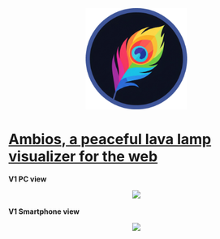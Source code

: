 <p align="center">
  <img src="https://github.com/visnudeva/holi/blob/06751fab1f481356461acee70c99a3bfb15f46fb/holi.png" width="200">
</p>

# [Ambios, a peaceful lava lamp visualizer for the web](https://visnudeva.github.io/ambios/)

**V1 PC view**
<p align="center">
  <img src="https://github.com/visnudeva/Ambios/blob/main/ScreenshotPC.png?raw=true" width="1000">
</p>

**V1 Smartphone view**
<p align="center">
  <img src="https://github.com/visnudeva/Ambios/blob/main/ScreenshotSP.png?raw=true" width="500">
</p>
